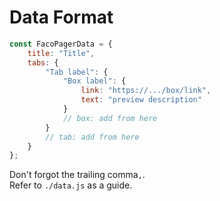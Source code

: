 # Data Format
```javascript
const FacoPagerData = {
	title: "Title",
	tabs: {
		"Tab label": {
			"Box label": {
				link: "https://.../box/link",
				text: "preview description"
			}
			// box: add from here
		}
		// tab: add from here
	}
};
```

Don't forgot the trailing comma`,`.  
Refer to `./data.js` as a guide.  
